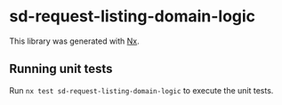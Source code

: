# sd-request-listing-domain-logic

This library was generated with [Nx](https://nx.dev).

## Running unit tests

Run `nx test sd-request-listing-domain-logic` to execute the unit tests.
